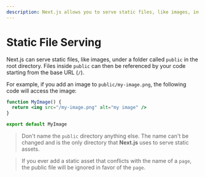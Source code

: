 ```yaml
---
description: Next.js allows you to serve static files, like images, in the public directory. You can learn how it works here.
---
```


# Static File Serving

Next.js can serve static files, like images, under a folder called `public` in the root directory. Files inside `public` can then be referenced by your code starting from the base URL (`/`).

For example, if you add an image to `public/my-image.png`, the following code will access the image:

```jsx
function MyImage() {
  return <img src="/my-image.png" alt="my image" />
}

export default MyImage
```

> Don't name the `public` directory anything else. The name can't be changed and is the only directory that **Next.js** uses to serve static assets.

> If you ever add a static asset that conflicts with the name of a `page`, the public file will be ignored in favor of the `page`.
